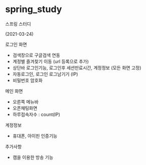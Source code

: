 # spring_study
스프링 스터디


(2021-03-24)

로그인 화면 
- 검색창으로 구글검색 연동
- 계정별 즐겨찾기 이동 (url 등록으로 추가)
- 상단바 로그인기능, 로그인후 세션만료시간, 계정정보 (모든 화면 고정)
- 자동로그인, 로그인 로그남기기 (IP)
- 비밀번호 암호화

메인 화면
- 오른쪽 메뉴바 
- 오픈채팅화면
- 하루접속자수 : count(IP)

계정정보
- 휴대폰, 아이핀 인증기능

추가사항
- 캠을 이용한 방송 기능
